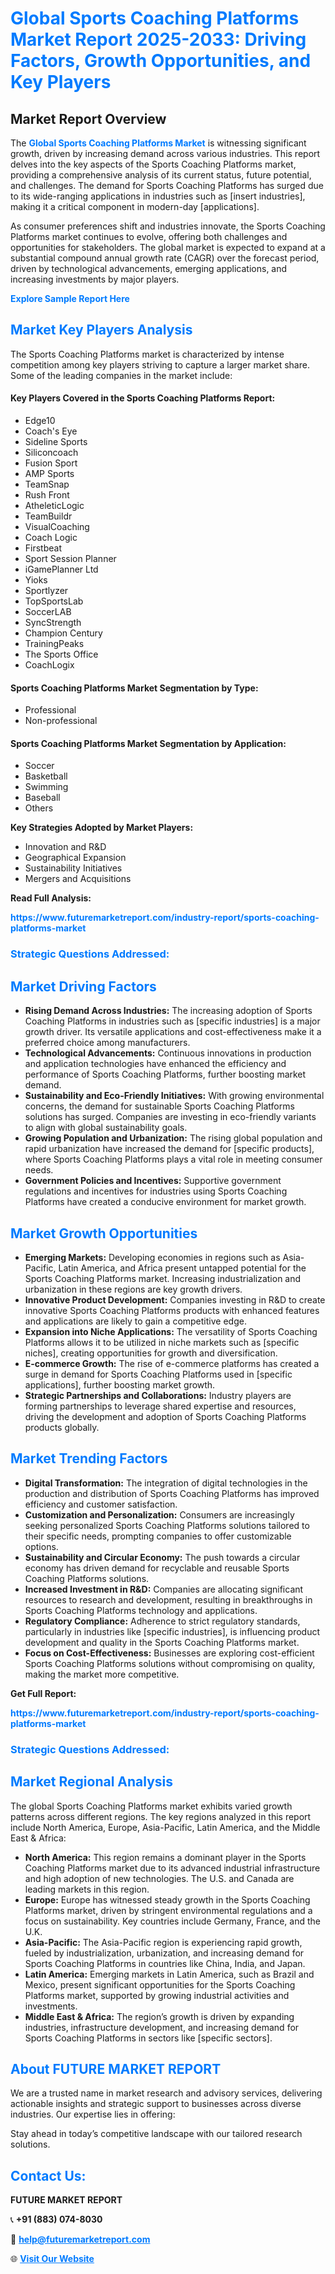 <h1 style="color: #007BFF;">Global Sports Coaching Platforms Market Report 2025-2033: Driving Factors, Growth Opportunities, and Key Players</h1>

<section id="overview">
<h2>Market Report Overview</h2>
<p>The <a href="https://www.futuremarketreport.com/industry-report/sports-coaching-platforms-market" style="color: #007BFF; text-decoration: none;"><strong>Global Sports Coaching Platforms Market</strong></a> is witnessing significant growth, driven by increasing demand across various industries. This report delves into the key aspects of the Sports Coaching Platforms market, providing a comprehensive analysis of its current status, future potential, and challenges. The demand for Sports Coaching Platforms has surged due to its wide-ranging applications in industries such as [insert industries], making it a critical component in modern-day [applications].</p>
<p>As consumer preferences shift and industries innovate, the Sports Coaching Platforms market continues to evolve, offering both challenges and opportunities for stakeholders. The global market is expected to expand at a substantial compound annual growth rate (CAGR) over the forecast period, driven by technological advancements, emerging applications, and increasing investments by major players.</p>
</section>

<section id="overview">
<p><a href="https://www.futuremarketreport.com/request-sample/reportId=107657" style="color: #007BFF; text-decoration: none;"><strong>Explore Sample Report Here</strong></a></p>
</section>

<section id="key-players">
<h2 style="color: #007BFF;">Market Key Players Analysis</h2>
<p>The Sports Coaching Platforms market is characterized by intense competition among key players striving to capture a larger market share. Some of the leading companies in the market include:</p>
<h4>Key Players Covered in the Sports Coaching Platforms Report:</h4>
<ul><li>Edge10</li><li>Coach&#039;s Eye</li><li>Sideline Sports</li><li>Siliconcoach</li><li>Fusion Sport</li><li>AMP Sports</li><li>TeamSnap</li><li>Rush Front</li><li>AtheleticLogic</li><li>TeamBuildr</li><li>VisualCoaching</li><li>Coach Logic</li><li>Firstbeat</li><li>Sport Session Planner</li><li>iGamePlanner Ltd</li><li>Yioks</li><li>Sportlyzer</li><li>TopSportsLab</li><li>SoccerLAB</li><li>SyncStrength</li><li>Champion Century</li><li>TrainingPeaks</li><li>The Sports Office</li><li>CoachLogix</li></ul>
<h4>Sports Coaching Platforms Market Segmentation by Type:</h4>
<ul><li>Professional</li><li>Non-professional</li></ul>

<h4>Sports Coaching Platforms Market Segmentation by Application:</h4>
<ul><li>Soccer</li><li>Basketball</li><li>Swimming</li><li>Baseball</li><li>Others</li></ul>
<p><strong>Key Strategies Adopted by Market Players:</strong></p>
<ul>
<li>Innovation and R&D</li>
<li>Geographical Expansion</li>
<li>Sustainability Initiatives</li>
<li>Mergers and Acquisitions</li>
</ul>
</section>

<section>
<p><strong>Read Full Analysis: </strong></p><a href="https://www.futuremarketreport.com/industry-report/sports-coaching-platforms-market" style="color: #007BFF; text-decoration: none;"><strong>https://www.futuremarketreport.com/industry-report/sports-coaching-platforms-market</strong></a>
<h3 style="color: #007BFF;">Strategic Questions Addressed:</h3>
</section>

<section id="driving-factors">
<h2 style="color: #007BFF;">Market Driving Factors</h2>
<ul>
<li><strong>Rising Demand Across Industries:</strong> The increasing adoption of Sports Coaching Platforms in industries such as [specific industries] is a major growth driver. Its versatile applications and cost-effectiveness make it a preferred choice among manufacturers.</li>
<li><strong>Technological Advancements:</strong> Continuous innovations in production and application technologies have enhanced the efficiency and performance of Sports Coaching Platforms, further boosting market demand.</li>
<li><strong>Sustainability and Eco-Friendly Initiatives:</strong> With growing environmental concerns, the demand for sustainable Sports Coaching Platforms solutions has surged. Companies are investing in eco-friendly variants to align with global sustainability goals.</li>
<li><strong>Growing Population and Urbanization:</strong> The rising global population and rapid urbanization have increased the demand for [specific products], where Sports Coaching Platforms plays a vital role in meeting consumer needs.</li>
<li><strong>Government Policies and Incentives:</strong> Supportive government regulations and incentives for industries using Sports Coaching Platforms have created a conducive environment for market growth.</li>
</ul>
</section>

<section id="growth-opportunities">
<h2 style="color: #007BFF;">Market Growth Opportunities</h2>
<ul>
<li><strong>Emerging Markets:</strong> Developing economies in regions such as Asia-Pacific, Latin America, and Africa present untapped potential for the Sports Coaching Platforms market. Increasing industrialization and urbanization in these regions are key growth drivers.</li>
<li><strong>Innovative Product Development:</strong> Companies investing in R&D to create innovative Sports Coaching Platforms products with enhanced features and applications are likely to gain a competitive edge.</li>
<li><strong>Expansion into Niche Applications:</strong> The versatility of Sports Coaching Platforms allows it to be utilized in niche markets such as [specific niches], creating opportunities for growth and diversification.</li>
<li><strong>E-commerce Growth:</strong> The rise of e-commerce platforms has created a surge in demand for Sports Coaching Platforms used in [specific applications], further boosting market growth.</li>
<li><strong>Strategic Partnerships and Collaborations:</strong> Industry players are forming partnerships to leverage shared expertise and resources, driving the development and adoption of Sports Coaching Platforms products globally.</li>
</ul>
</section>

<section id="trending-factors">
<h2 style="color: #007BFF;">Market Trending Factors</h2>
<ul>
<li><strong>Digital Transformation:</strong> The integration of digital technologies in the production and distribution of Sports Coaching Platforms has improved efficiency and customer satisfaction.</li>
<li><strong>Customization and Personalization:</strong> Consumers are increasingly seeking personalized Sports Coaching Platforms solutions tailored to their specific needs, prompting companies to offer customizable options.</li>
<li><strong>Sustainability and Circular Economy:</strong> The push towards a circular economy has driven demand for recyclable and reusable Sports Coaching Platforms solutions.</li>
<li><strong>Increased Investment in R&D:</strong> Companies are allocating significant resources to research and development, resulting in breakthroughs in Sports Coaching Platforms technology and applications.</li>
<li><strong>Regulatory Compliance:</strong> Adherence to strict regulatory standards, particularly in industries like [specific industries], is influencing product development and quality in the Sports Coaching Platforms market.</li>
<li><strong>Focus on Cost-Effectiveness:</strong> Businesses are exploring cost-efficient Sports Coaching Platforms solutions without compromising on quality, making the market more competitive.</li>
</ul>
</section>

<section>
<p><strong>Get Full Report: </strong></p><a href="https://www.futuremarketreport.com/industry-report/sports-coaching-platforms-market" style="color: #007BFF; text-decoration: none;"><strong>https://www.futuremarketreport.com/industry-report/sports-coaching-platforms-market</strong></a>
<h3 style="color: #007BFF;">Strategic Questions Addressed:</h3>
</section>


<section id="regional-analysis">
<h2 style="color: #007BFF;">Market Regional Analysis</h2>
<p>The global Sports Coaching Platforms market exhibits varied growth patterns across different regions. The key regions analyzed in this report include North America, Europe, Asia-Pacific, Latin America, and the Middle East & Africa:</p>
<ul>
<li><strong>North America:</strong> This region remains a dominant player in the Sports Coaching Platforms market due to its advanced industrial infrastructure and high adoption of new technologies. The U.S. and Canada are leading markets in this region.</li>
<li><strong>Europe:</strong> Europe has witnessed steady growth in the Sports Coaching Platforms market, driven by stringent environmental regulations and a focus on sustainability. Key countries include Germany, France, and the U.K.</li>
<li><strong>Asia-Pacific:</strong> The Asia-Pacific region is experiencing rapid growth, fueled by industrialization, urbanization, and increasing demand for Sports Coaching Platforms in countries like China, India, and Japan.</li>
<li><strong>Latin America:</strong> Emerging markets in Latin America, such as Brazil and Mexico, present significant opportunities for the Sports Coaching Platforms market, supported by growing industrial activities and investments.</li>
<li><strong>Middle East & Africa:</strong> The region’s growth is driven by expanding industries, infrastructure development, and increasing demand for Sports Coaching Platforms in sectors like [specific sectors].</li>
</ul>
</section>

<footer>
<h2 style="color: #007BFF;">About FUTURE MARKET REPORT</h2>
<p>We are a trusted name in market research and advisory services, delivering actionable insights and strategic support to businesses across diverse industries. Our expertise lies in offering:</p>

<p>Stay ahead in today’s competitive landscape with our tailored research solutions.</p>

<h2 style="color: #007BFF;">Contact Us:</h2>
<p><strong>FUTURE MARKET REPORT</strong></p>
<p>📞 <strong>+91 (883) 074-8030</strong></p>
<p>📧 <strong><a href="mailto:help@futuremarketreport.com" style="color: #007BFF;">help@futuremarketreport.com</a></strong></p>
<p>🌐 <strong><a href="https://www.futuremarketreport.com/" style="color: #007BFF;">Visit Our Website</a></strong></p>
</footer>